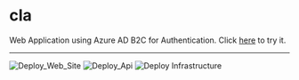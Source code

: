 # cla
Web Application using Azure AD B2C for Authentication.  Click [here](https://llicla-web.azurewebsites.net) to try it.
***
![Deploy_Web_Site](https://github.com/nikkh/cla/workflows/Deploy_Web_Site/badge.svg?branch=master)
![Deploy_Api](https://github.com/nikkh/cla/workflows/Deploy_Api/badge.svg?branch=master)
![Deploy Infrastructure](https://github.com/nikkh/cla/workflows/Deploy%20Infrastructure/badge.svg?branch=master)

